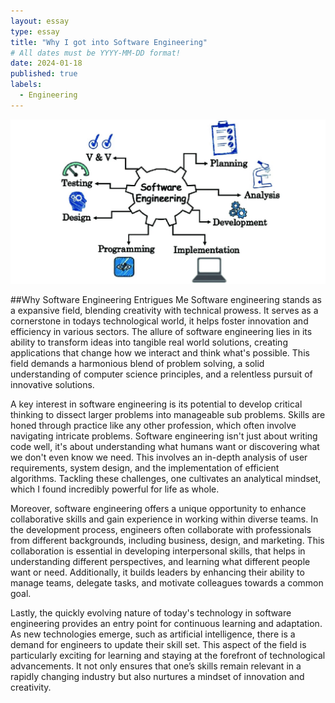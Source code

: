 ```yaml
---
layout: essay
type: essay
title: "Why I got into Software Engineering"
# All dates must be YYYY-MM-DD format!
date: 2024-01-18
published: true
labels:
  - Engineering
---
```

<img class="img-fluid" src="../img/software-engineers-role.webp">

##Why Software Engineering Entrigues Me
Software engineering stands as a expansive field, blending creativity with technical prowess. It serves as a cornerstone in todays technological world, it helps foster innovation and efficiency in various sectors. The allure of software engineering lies in its ability to transform ideas into tangible real world solutions, creating applications that change how we interact and think what's possible. This field demands a harmonious blend of problem solving, a solid understanding of computer science principles, and a relentless pursuit of innovative solutions.

A key interest in software engineering is its potential to develop critical thinking to dissect larger problems into manageable sub problems. Skills are honed through practice like any other profession, which often involve navigating intricate problems. Software engineering isn't just about writing code well, it's about understanding what humans want or discovering what we don't even know we need. This involves an in-depth analysis of user requirements, system design, and the implementation of efficient algorithms. Tackling these challenges, one cultivates an analytical mindset, which I found incredibly powerful for life as whole.

Moreover, software engineering offers a unique opportunity to enhance collaborative skills and gain experience in working within diverse teams. In the development process, engineers often collaborate with professionals from different backgrounds, including business, design, and marketing. This collaboration is essential in developing interpersonal skills, that helps in understanding different perspectives, and learning what different people want or need. Additionally, it builds leaders by enhancing their ability to manage teams, delegate tasks, and motivate colleagues towards a common goal.

Lastly, the quickly evolving nature of today's technology in software engineering provides an entry point for continuous learning and adaptation. As new technologies emerge, such as artificial intelligence, there is a demand for engineers to update their skill set. This aspect of the field is particularly exciting for learning and staying at the forefront of technological advancements. It not only ensures that one’s skills remain relevant in a rapidly changing industry but also nurtures a mindset of innovation and creativity.
